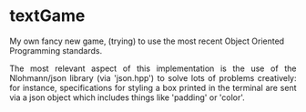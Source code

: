 # textGame

My own fancy new game, (trying) to use the most recent Object Oriented Programming standards.
<div style="text-align: justify">
The most relevant aspect of this implementation is the use of the Nlohmann/json library (via 'json.hpp') to solve lots of problems creatively: for instance, specifications for styling a box printed in the terminal are sent via a json object which includes things like 'padding' or 'color'.
</div>
